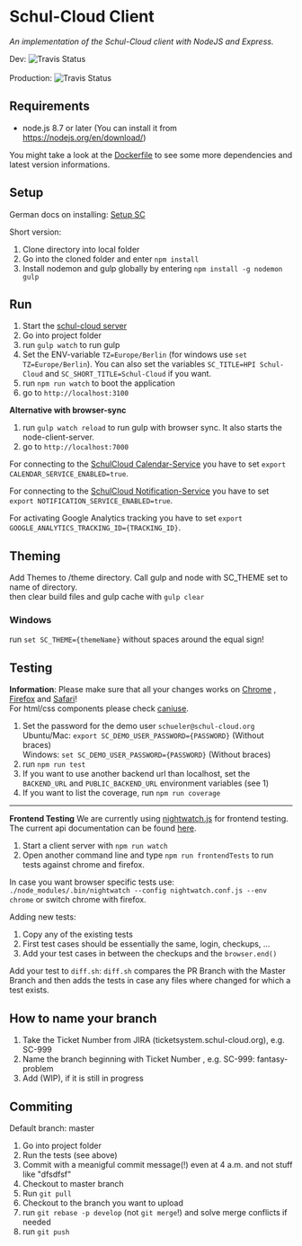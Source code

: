 # Schul-Cloud Client  
_An implementation of the Schul-Cloud client with NodeJS and Express._  
  
Dev: ![Travis Status](https://travis-ci.com/schul-cloud/schulcloud-client.svg?branch=master)<br>  
Production: ![Travis Status](https://travis-ci.com/schul-cloud/schulcloud-client.svg?branch=production)  
  
## Requirements  
  
* node.js 8.7 or later (You can install it from https://nodejs.org/en/download/)

You might take a look at the [Dockerfile](https://github.com/schul-cloud/schulcloud-client/blob/master/Dockerfile) to see some more dependencies and latest version informations.

## Setup  
  
German docs on installing: [Setup SC](https://docs.schul-cloud.org/display/SCDOK/Setup)
  
Short version:

1. Clone directory into local folder  
2. Go into the cloned folder and enter `npm install`  
3. Install nodemon and gulp globally by entering `npm install -g nodemon gulp`  
  
## Run  
  
1. Start the [schul-cloud server](https://github.com/schulcloud/schulcloud-server)  
2. Go into project folder
3. run `gulp watch` to run gulp
4. Set the ENV-variable `TZ=Europe/Berlin` (for windows use `set TZ=Europe/Berlin`). You can also set the variables `SC_TITLE=HPI Schul-Cloud` and `SC_SHORT_TITLE=Schul-Cloud` if you want.
5. run `npm run watch` to boot the application
6. go to `http://localhost:3100`

**Alternative with browser-sync**

1. run `gulp watch reload` to run gulp with browser sync. It also starts the node-client-server.
2. go to `http://localhost:7000`
  
For connecting to the [SchulCloud Calendar-Service](https://github.com/schul-cloud/schulcloud-calendar) you have to set `export CALENDAR_SERVICE_ENABLED=true`.  
  
For connecting to the [SchulCloud Notification-Service](https://github.com/schul-cloud/node-notification-service) you have to set `export NOTIFICATION_SERVICE_ENABLED=true`.  
  
For activating Google Analytics tracking you have to set `export GOOGLE_ANALYTICS_TRACKING_ID={TRACKING_ID}`.  
  
## Theming  
  
Add Themes to /theme directory. Call gulp and node with SC_THEME set to name of directory.  
then clear build files and gulp cache with `gulp clear`  
  
### Windows  
  run `set SC_THEME={themeName}` without spaces around the equal sign!  
  
## Testing  
  
**Information**: Please make sure that all your changes works on [Chrome](https://www.google.de/chrome/browser/desktop/index.html) , [Firefox](https://www.mozilla.org/de/firefox/new/) and [Safari](https://www.apple.com/de/safari/)!  
For html/css components please check [caniuse](https://caniuse.com/).  
  
1. Set the password for the demo user `schueler@schul-cloud.org`  
  Ubuntu/Mac: `export SC_DEMO_USER_PASSWORD={PASSWORD}` (Without braces)  
    Windows: `set SC_DEMO_USER_PASSWORD={PASSWORD}` (Without braces)  
2. run `npm run test`  
3. If you want to use another backend url than localhost, set the `BACKEND_URL` and `PUBLIC_BACKEND_URL` environment variables (see 1)  
4. If you want to list the coverage, run `npm run coverage`  

---
**Frontend Testing**
We are currently using [nightwatch.js](http://nightwatchjs.org) for frontend testing. The current api documentation can be found [here](http://nightwatchjs.org/api).
1. Start a client server with `npm run watch`
2. Open another command line and type `npm run frontendTests` to run tests against chrome and firefox.

In case you want browser specific tests use: `./node_modules/.bin/nightwatch --config nightwatch.conf.js --env chrome` or switch chrome with firefox.

Adding new tests:
1. Copy any of the existing tests
2. First test cases should be essentially the same, login, checkups, ...
3. Add your test cases in between the checkups and the `browser.end()`

Add your test to `diff.sh`:
`diff.sh` compares the PR Branch with the Master Branch and then adds the tests in case any files where changed for which a test exists.
  
## How to name your branch  
  
1. Take the Ticket Number from JIRA (ticketsystem.schul-cloud.org), e.g. SC-999  
2. Name the branch beginning with Ticket Number , e.g. SC-999: fantasy-problem
3. Add (WIP), if it is still in progress
  
## Commiting  
  
Default branch: master  
  
1. Go into project folder  
2. Run the tests (see above)  
3. Commit with a meanigful commit message(!) even at 4 a.m. and not stuff like "dfsdfsf"  
4. Checkout to master branch  
5. Run `git pull`  
6. Checkout to the branch you want to upload  
7. run `git rebase -p develop` (not `git merge`!) and solve merge conflicts if needed  
8. run `git push`

